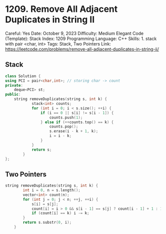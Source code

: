 # 1209. Remove All Adjacent Duplicates in String II

Careful: Yes
Date: October 9, 2023
Difficulty: Medium
Elegant Code (Template): Stack
Index: 1209
Programming Language: C++
Skills: 1. stack with pair <char, int>
Tags: Stack, Two Pointers
Link: https://leetcode.com/problems/remove-all-adjacent-duplicates-in-string-ii/

## Stack

```cpp
class Solution {
using PCI = pair<char,int>; // storing char -> count
private:
    deque<PCI> st;
public:
    string removeDuplicates(string s, int k) {
		    stack<int> counts;
		    for (int i = 0; i < s.size(); ++i) {
		        if (i == 0 || s[i] != s[i - 1]) {
		            counts.push(1);
		        } else if (++counts.top() == k) {
		            counts.pop();
		            s.erase(i - k + 1, k);
		            i = i - k;
		        }
		    }
		    return s;
		}
};
```

## Two Pointers

```cpp
string removeDuplicates(string s, int k) {
        int i = 0, n = s.length();
        vector<int> count(n);
        for (int j = 0; j < n; ++j, ++i) {
            s[i] = s[j];
            count[i] = i > 0 && s[i - 1] == s[j] ? count[i - 1] + 1 : 1;
            if (count[i] == k) i -= k;
        }
        return s.substr(0, i);
    }
```